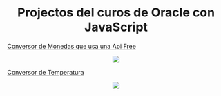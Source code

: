 <h1 align="center">Projectos del curos de Oracle con JavaScript </h1>


[Conversor de Monedas que usa una Api Free](https://github.com/KarlaGreta/JavaScript_Oracle/tree/main/conversores/Criptomonedas)
    <p align="center">
      <img  src="https://github.com/KarlaGreta/JavaScript_Oracle/assets/109876143/94dabf69-7d99-408a-9b47-6568b1fb8da9" />
    </p>
     
[Conversor de Temperatura](https://github.com/KarlaGreta/JavaScript_Oracle/tree/main/conversores/Criptomonedas)
  
   
<p align="center">
    <img  src="https://github.com/KarlaGreta/JavaScript_Oracle/assets/109876143/f9730fdc-f49f-44d0-862b-087d4feabf80" />
  </p>


